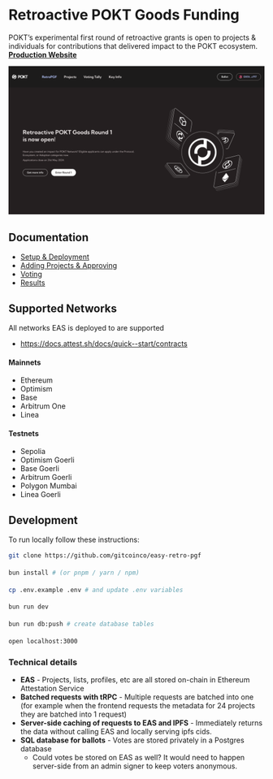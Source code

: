 # Retroactive POKT Goods Funding

POKT’s experimental first round of retroactive grants is open to projects & individuals for contributions that delivered impact to the POKT ecosystem.
[**Production Website**](https://impact.pokt.network/)

[<img src="./docs/images/main.png">](https://impact.pokt.network/)

## Documentation

- [Setup & Deployment](./docs/01_setup.md)
- [Adding Projects & Approving](./docs/02_adding_projects.md)
- [Voting](./docs/04_voting.md)
- [Results](./docs/06_results.md)

## Supported Networks

All networks EAS is deployed to are supported

- https://docs.attest.sh/docs/quick--start/contracts

#### Mainnets

- Ethereum
- Optimism
- Base
- Arbitrum One
- Linea

#### Testnets

- Sepolia
- Optimism Goerli
- Base Goerli
- Arbitrum Goerli
- Polygon Mumbai
- Linea Goerli

## Development

To run locally follow these instructions:

```sh
git clone https://github.com/gitcoinco/easy-retro-pgf

bun install # (or pnpm / yarn / npm)

cp .env.example .env # and update .env variables

bun run dev

bun run db:push # create database tables

open localhost:3000
```

### Technical details

- **EAS** - Projects, lists, profiles, etc are all stored on-chain in Ethereum Attestation Service
- **Batched requests with tRPC** - Multiple requests are batched into one (for example when the frontend requests the metadata for 24 projects they are batched into 1 request)
- **Server-side caching of requests to EAS and IPFS** - Immediately returns the data without calling EAS and locally serving ipfs cids.
- **SQL database for ballots** - Votes are stored privately in a Postgres database
  - Could votes be stored on EAS as well? It would need to happen server-side from an admin signer to keep voters anonymous.
